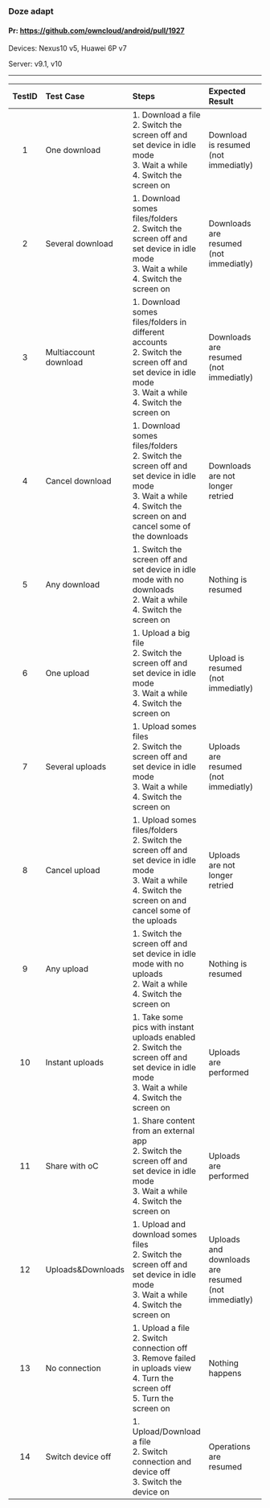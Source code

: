###  Doze adapt 

#### Pr: https://github.com/owncloud/android/pull/1927 

Devices: Nexus10 v5, Huawei 6P v7

Server: v9.1, v10


---

 
| TestID | Test Case | Steps | Expected Result | Result | Related Comment |
| :----: | :-------- | :---- | :-------------- | :----: | :------ |
| 1 | One download | 1. Download a file<br>2. Switch the screen off and set device in idle mode<br>3. Wait a while<br>4. Switch the screen on| Download is resumed (not immediatly) | P t5 m4 F m7 m6| Notifications -> crash. https -> not download |
| 2 | Several download | 1. Download somes files/folders<br>2. Switch the screen off and set device in idle mode<br>3. Wait a while<br>4. Switch the screen on| Downloads are resumed (not immediatly) | P t5 m4 F m7| v7:Downloads not resumed |
| 3 | Multiaccount download | 1. Download somes files/folders in different accounts<br>2. Switch the screen off and set device in idle mode<br>3. Wait a while<br>4. Switch the screen on| Downloads are resumed (not immediatly) | F m7| v7:not all downloads resumed |
| 4 | Cancel download | 1. Download somes files/folders<br>2. Switch the screen off and set device in idle mode<br>3. Wait a while<br>4. Switch the screen on and cancel some of the downloads| Downloads are not longer retried | P m7 |  |
| 5 | Any download | 1. Switch the screen off and set device in idle mode with no downloads<br>2. Wait a while<br>4. Switch the screen on| Nothing is resumed | P m7|  |
| 6 | One upload | 1. Upload a big file<br>2. Switch the screen off and set device in idle mode<br>3. Wait a while<br>4. Switch the screen on| Upload is resumed (not immediatly)  |  P t5 m4 m7 | Not always resumed |
| 7 | Several uploads | 1. Upload somes files<br>2. Switch the screen off and set device in idle mode<br>3. Wait a while<br>4. Switch the screen on| Uploads are resumed (not immediatly) | P t5 m4 F m7 | v7: Not all are resumed |
| 8 | Cancel upload | 1. Upload somes files/folders<br>2. Switch the screen off and set device in idle mode<br>3. Wait a while<br>4. Switch the screen on and cancel some of the uploads| Uploads are not longer retried | P m7 |  |
| 9 | Any upload | 1. Switch the screen off and set device in idle mode with no uploads<br>2. Wait a while<br>4. Switch the screen on| Nothing is resumed | P m7 |  |
| 10 | Instant uploads | 1. Take some pics with instant uploads enabled<br>2. Switch the screen off and set device in idle mode<br>3. Wait a while<br>4. Switch the screen on| Uploads are performed  | P t5 F m7 | Not resumed |
| 11 | Share with oC | 1. Share content from an external app<br>2. Switch the screen off and set device in idle mode<br>3. Wait a while<br>4. Switch the screen on| Uploads are performed  | P t5 |  |
| 12 | Uploads&Downloads | 1. Upload and download somes files<br>2. Switch the screen off and set device in idle mode<br>3. Wait a while<br>4. Switch the screen on| Uploads and downloads are resumed (not immediatly) | P t5 |  |
| 13 | No connection | 1. Upload a file<br>2. Switch connection off<br>3. Remove failed in uploads view<br>4. Turn the screen off<br>5. Turn the screen on| Nothing happens | P t5 |  |
| 14 | Switch device off | 1. Upload/Download a file<br>2. Switch connection and device off<br>3. Switch the device on| Operations are resumed | P m7 | FIXED: Not resumed |
